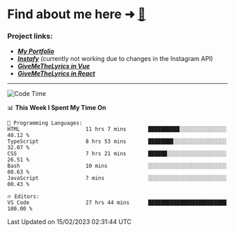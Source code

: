 # Find about me here ➜ [🧑](https://pauabella.dev)

### Project links:
- ***[My Portfolio](https://pauabella.dev)***
- ***[Instafy](https://instafy.me)*** (currently not working due to changes in the Instagram API)
- ***[GiveMeTheLyrics in Vue](https://lyrics.pauabella.dev)***
- ***[GiveMeTheLyrics in React](https://pauabella.dev/GiveMeTheLyrics)***

---
<!--START_SECTION:waka-->
![Code Time](http://img.shields.io/badge/Code%20Time-1%2C890%20hrs%2059%20mins-blue)

📊 **This Week I Spent My Time On** 

```text
💬 Programming Languages: 
HTML                     11 hrs 7 mins       ██████████░░░░░░░░░░░░░░░   40.12 % 
TypeScript               8 hrs 53 mins       ████████░░░░░░░░░░░░░░░░░   32.07 % 
CSS                      7 hrs 21 mins       ██████░░░░░░░░░░░░░░░░░░░   26.51 % 
Bash                     10 mins             ░░░░░░░░░░░░░░░░░░░░░░░░░   00.63 % 
JavaScript               7 mins              ░░░░░░░░░░░░░░░░░░░░░░░░░   00.43 % 

🔥 Editors: 
VS Code                  27 hrs 44 mins      █████████████████████████   100.00 % 

```


 Last Updated on 15/02/2023 02:31:44 UTC
<!--END_SECTION:waka-->

